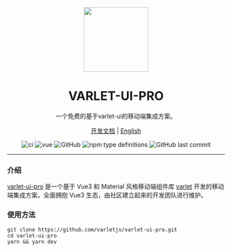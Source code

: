 <div align="center">
  <a href="http://varletjs.github.io/varlet-ui-pro/">
    <img src="https://varletjs.github.io/varlet-ui-pro/varlet_pro_logo.png?raw=true" width="150">
  </a>
  <h1>VARLET-UI-PRO</h1>
  <p>一个免费的基于varlet-ui的移动端集成方案。</p>
  <p>
    <a href="https://github.com/varletjs/varlet-ui-pro#readme">开发文档</a> | <a href="https://github.com/varletjs/varlet-ui-pro#README.en-US.md">English</a>
  </p>
  <p>
    <img src="https://img.shields.io/github/stars/varletjs/varlet-ui-pro" alt="ci" />
    <img src="https://img.shields.io/badge/vue-v3.2.0%2B-%23407fbc" alt="vue">
    <img alt="GitHub" src="https://img.shields.io/github/license/varletjs/varlet-ui-pro">
    <img alt="npm type definitions" src="https://img.shields.io/npm/types/typescript">
    <img alt="GitHub last commit" src="https://img.shields.io/github/last-commit/varletjs/varlet-ui-pro">
  </p>
</div>

---

### 介绍

[varlet-ui-pro](http://varletjs.github.io/varlet-ui-pro/)
是一个基于 Vue3 和 Material 风格移动端组件库 [varlet](https://varlet.gitee.io/varlet-ui/) 开发的移动端集成方案，全面拥抱 Vue3 生态，由社区建立起来的开发团队进行维护。

### 使用方法

```
git clone https://github.com/varletjs/varlet-ui-pro.git
cd varlet-ui-pro
yarn && yarn dev
```
